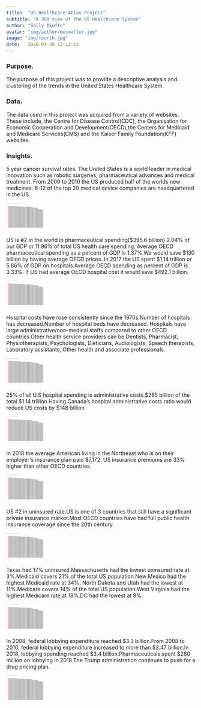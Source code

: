 ```yaml
---
title:  "US Healthcare Atlas Project"
subtitle: "A 360 view of the US Healthcare System"
author: "Sally Akuffo"
avatar: "img/author/mesmaller.jpg"
image: "img/fourth.jpg"
date:   2020-04-30 12:12:12
---
```



### Purpose.
The purpose of this project was to provide a descriptive analysis and clustering of the trends in the United States Healthcare System.

### Data.
The data used in this project was acquired from a variety of websites. These include, the Centre for Disease Control(CDC), the Organisation for Economic Cooperation and Development(OECD),the Centers for Medicaid and Medicare Services(CMS) and the Kaiser Family Foundation(KFF) websites.

### Insights.
5 year cancer survival rates. 
The United States is a world leader in medical innovation such as robotic surgeries, pharmaceutical advances and medical treatment.
From 2000 to 2010 the US produced half of the worlds new medicines.
6-12 of the top 20 medical device companies are headquartered in the US.

<img src="/img/graphs/Breastcancer2.0.png">

US is #2 in the world in pharmaceutical spending($395.6 billion).2.04% of our GDP or 11.96% of total US health care spending.
Average OECD pharmaceutical spending as a percent of GDP is 1.37%.We would save $130 billion by having average OECD prices.
In 2017 the US spent $1.14 trillion or 5.86% of GDP on hospitals.Average OECD spending as percent of GDP is 3.33%.
If US had average OECD hospital cost it would save $492.1 billion.

<img src="/img/graphs/Breastcancer2.0.png">

Hospital costs have rose consistently since the 1970s.Number of hospitals has decreased.Number of hospital beds have decreased.
Hospitals have large administrative/non-medical staffs compared to other OECD countries.Other health service providers can be Dentists, Pharmacist, Physiotherapists, Psychologists, Dieticians, Audiologists, Speech therapists, Laboratory assistants, Other health and associate professionals.

<img src="/img/graphs/Breastcancer2.0.png">

25% of all U.S hospital spending is administrative costs.$285 billion of the total $1.14 trillion.Having Canada’s hospital administrative costs ratio would reduce US costs by $148 billion. 

<img src="/img/graphs/Breastcancer2.0.png">

In 2018 the average American living in the Northeast who is on their employer's insurance plan paid $7,172. US insurance premiums are 33% higher than other OECD countries.

<img src="/img/graphs/Breastcancer2.0.png">

US #2 in uninsured rate.US is one of 3 countries that still have a significant private insurance market.Most OECD countries have had full public health insurance coverage since the 20th century.

<img src="/img/graphs/Breastcancer2.0.png">

Texas had 17%  uninsured.Massachusetts had the lowest uninsured rate at 3%.Medicaid covers 21% of the total US population.New Mexico had the highest Medicaid rate at 34%. North Dakota and Utah had the lowest at 11%.Medicare covers 14%  of the total US population.West Virginia had the highest Medicare rate at 18%.DC had the lowest at 8%.

<img src="/img/graphs/Breastcancer2.0.png">

In 2008, federal lobbying expenditure reached $3.3 billion.From 2008 to 2010, federal lobbying expenditure increased to more than $3.47 billion.In 2018, lobbying spending reached $3.4 billion.Pharmaceuticals spent $280 million on lobbying in 2018.The Trump administration continues to push for a drug pricing plan.

<img src="/img/graphs/Breastcancer2.0.png">







